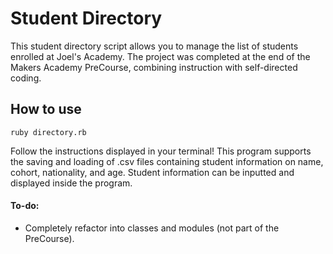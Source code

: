 # Student Directory #

This student directory script allows you to manage the list of students enrolled at Joel's Academy. The project was completed at the end of the Makers Academy PreCourse, combining instruction with self-directed coding.

## How to use ##

```shell
ruby directory.rb
```
Follow the instructions displayed in your terminal! This program supports the saving and loading of .csv files containing student information on name, cohort, nationality, and age. Student information can be inputted and displayed inside the program.

#### To-do: ####
* Completely refactor into classes and modules (not part of the PreCourse).

